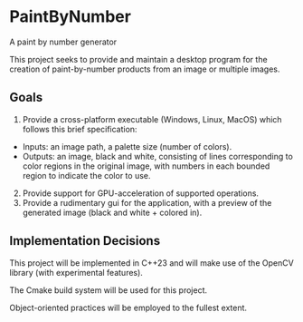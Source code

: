# PaintByNumber
A paint by number generator

This project seeks to provide and maintain a desktop program for the creation of paint-by-number products from an image or multiple images.

## Goals
1. Provide a cross-platform executable (Windows, Linux, MacOS) which follows this brief specification:
- Inputs: an image path, a palette size (number of colors).
- Outputs: an image, black and white, consisting of lines corresponding to color regions in the original image, with numbers in each bounded region to indicate the color to use.
2. Provide support for GPU-acceleration of supported operations.
3. Provide a rudimentary gui for the application, with a preview of the generated image (black and white + colored in).

## Implementation Decisions
This project will be implemented in C++23 and will make use of the OpenCV library (with experimental features).

The Cmake build system will be used for this project.

Object-oriented practices will be employed to the fullest extent.
